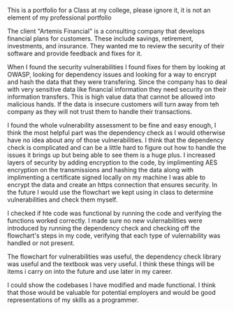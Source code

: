This is a portfolio for a Class at my college, please ignore it, it is not an element of my professional portfolio

The client "Artemis Financial" is a consulting company that develops financial plans for customers. These include savings, retirement, investments, and insurance. They wanted me to review the security of their software and provide feedback and fixes for it. 

When I found the security vulnerabilities I found fixes for them by looking at OWASP, looking for dependency issues and looking for a way to encrypt and hash the data that they were transfering. Since the company has to deal with very sensitive data like financial information they need security on their information transfers. This is high value data that cannot be allowed into malicious hands. If the data is insecure customers will turn away from teh company as they will not trust them to handle their transactions.

I found the whole vulnerability assessment to be fine and easy enough, I think the most helpful part was the dependency check as I would otherwise have no idea about any of those vulnerabilities. I think that the dependency check is complicated and can be a little hard to figure out how to handle the issues it brings up but being able to see them is a huge plus.
I increased layers of security by adding encryption to the code, by implimenting AES encryption on the transmissions and hashing the data along with implimenting a certificate signed locally on my machine I was able to encrypt the data and create an https connection that ensures security. In the future I would use the flowchart we kept using in class to determine vulnerabilities and check them myself.

I checked if hte code was functional by running the code and verifying the functions worked correctly. I made sure no new vulernabilities were introduced by running the dependency check and checking off the flowchart's steps in my code, verifying that each type of vulernability was handled or not present.

The flowchart for vulnerabilities was useful, the dependency check library was useful and the textbook was very useful. I think these things will be items i carry on into the future and use later in my career.

I could show the codebases I have modified and made functional. I think that those would be valuable for potential employers and would be good representations of my skills as a programmer.
